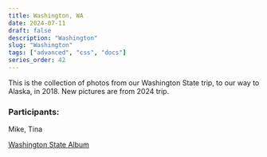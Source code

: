 ```yaml
---
title: Washington, WA
date: 2024-07-11
draft: false
description: "Washington"
slug: "Washington"
tags: ["advanced", "css", "docs"]
series_order: 42
---
```


This is the collection of photos from our Washington State trip, to our way to Alaska, in 2018. New pictures are from 2024 trip. 

### Participants:
Mike, Tina

[Washington State Album](https://photos.app.goo.gl/LTXLkvRw2hota1n57)

